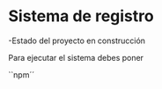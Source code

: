 <h1>
  Sistema de registro
</h1>

-Estado del proyecto en construcción

Para ejecutar el sistema debes poner 

``npm´´
